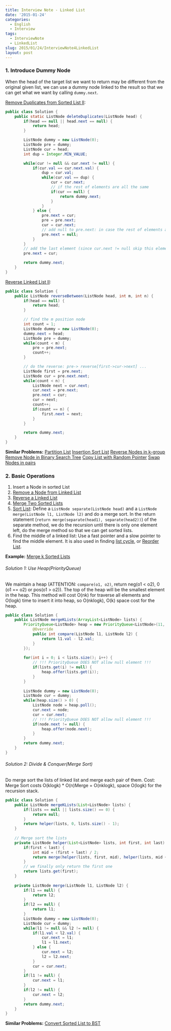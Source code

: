 ```yaml
---
title: Interview Note - Linked List
date: '2015-01-24'
categories:
  - English
  - Interview
tags:
  - InterviewNote
  - LinkedList
slug: 2015/01/24/InterviewNote4LinkedList
layout: post
---
```

### 1. Introduce Dummy Node
When the head of the target list we want to return may be different from the original given list, we can use a dummy node linked to the result so that we can get what we want by calling `dummy.next`.

[Remove Duplicates from Sorted List II](http://lintcode.com/problem/remove-duplicates-from-sorted-list-ii):
``` java
public class Solution {
    public static ListNode deleteDuplicates(ListNode head) {
        if(head == null || head.next == null) {
            return head;
        }

        ListNode dummy = new ListNode(0);
        ListNode pre = dummy;
        ListNode cur = head;
        int dup = Integer.MIN_VALUE;

        while(cur != null && cur.next != null) {
            if(cur.val == cur.next.val) {
                dup = cur.val;
                while(cur.val == dup) {
                    cur = cur.next;
                    // if the rest of elements are all the same
                    if(cur == null) {
                        return dummy.next;
                    }
                }
            } else {
                pre.next = cur;
                pre = pre.next;
                cur = cur.next;
                // add null to pre.next: in case the rest of elements are the same and returned above
                pre.next = null;
            }
        }
        // add the last element (since cur.next != null skip this element)
        pre.next = cur;

        return dummy.next;
    }
}
```

[Reverse Linked List II](http://lintcode.com/problem/reverse-linked-list-ii):
``` java
public class Solution {
    public ListNode reverseBetween(ListNode head, int m, int n) {
        if(head == null) {
            return head;
        }

        // find the m position node
        int count = 1;
        ListNode dummy = new ListNode(0);
        dummy.next = head;
        ListNode pre = dummy;
        while(count < m) {
            pre = pre.next;
            count++;
        }

        // do the reverse: pre-> reverse[first->cur->next] ...
        ListNode first = pre.next;
        ListNode cur = pre.next.next;
        while(count < n) {
            ListNode next = cur.next;
            cur.next = pre.next;
            pre.next = cur;
            cur = next;
            count++;
            if(count == n) {
                first.next = next;
            }
        }

        return dummy.next;
    }
}
```

**Similar Problems:**
[Partition List](http://lintcode.com/problem/partition-list)
[Insertion Sort List](https://oj.leetcode.com/problems/insertion-sort-list/)
[Reverse Nodes in k-group](https://oj.leetcode.com/problems/reverse-nodes-in-k-group/)
[Remove Node in Binary Search Tree](http://lintcode.com/problem/remove-node-in-binary-search-tree)
[Copy List with Random Pointer](http://lintcode.com/problem/copy-list-with-random-pointer)
[Swap Nodes in pairs](https://oj.leetcode.com/problems/swap-nodes-in-pairs/)

### 2. Basic Operations
1. Insert a Node in sorted List
2. [Remove a Node from Linked List](http://lintcode.com/problem/remove-nth-node-from-end-of-list)
3. [Reverse a Linked List](http://lintcode.com/problem/reverse-linked-list)
4. [Merge Two Sorted Lists](http://lintcode.com/problem/merge-two-sorted-lists)
5. [Sort List](http://lintcode.com/problem/sort-list): 
Define a `ListNode separate(ListNode head)` and a `ListNode merge(ListNode l1, ListNode l2)` and do a merge sort. In the return statement (`return merge(separate(head1), separate(head2))`) of the separate method, we do the recursion until there is only one element left, do the merge method so that we can get sorted lists.
6. Find the middle of a linked list:
Use a fast pointer and a slow pointer to find the middle element. It is also used in finding [list cycle](http://lintcode.com/problem/linked-list-cycle-ii), or [Reorder List](http://lintcode.com/problem/reorder-list).

**Example:** [Merge k Sorted Lists](http://lintcode.com/problem/merge-k-sorted-lists)
###### Solution 1: Use Heap(PriorityQueue)
We maintain a heap (ATTENTION: `compare(o1, o2)`, return neg(o1 < o2), 0 (o1 == o2) or pos(o1 > o2)). The top of the heap will be the smallest element in the heap.
This method will cost O(nk) for traverse all elements and O(logk) time to insert it into heap, so O(nklogk), O(k) space cost for the heap.
``` java
public class Solution {
    public ListNode mergeKLists(ArrayList<ListNode> lists) {
        PriorityQueue<ListNode> heap = new PriorityQueue<ListNode>(11, new Comparator<ListNode>() {
            @Override
            public int compare(ListNode l1, ListNode l2) {
                return l1.val - l2.val;
            }
        });
        
        for(int i = 0; i < lists.size(); i++) {
            // !!! PriorityQueue DOES NOT allow null element !!!
            if(lists.get(i) != null) {
                heap.offer(lists.get(i));
            }
        }
        
        ListNode dummy = new ListNode(0);
        ListNode cur = dummy;
        while(heap.size() > 0) {
            ListNode node = heap.poll();
            cur.next = node;
            cur = cur.next;
            // !!! PriorityQueue DOES NOT allow null element !!!
            if(node.next != null) {
                heap.offer(node.next);
            }
        }
        return dummy.next;
    }
}
```

###### Solution 2: Divide & Conquer(Merge Sort)
Do merge sort the lists of linked list and merge each pair of them.
Cost: Merge Sort costs O(klogk) * O(n)Merge = O(nklogk), space O(logk) for the recursion stack.
``` java
public class Solution {
    public ListNode mergeKLists(List<ListNode> lists) {
        if(lists == null || lists.size() == 0) {
            return null;
        }
        return helper(lists, 0, lists.size() - 1);
    }
    
    // Merge sort the lists
    private ListNode helper(List<ListNode> lists, int first, int last) {
        if(first < last) {
            int mid = (first + last) / 2;
            return merge(helper(lists, first, mid), helper(lists, mid + 1, last));
        }
        // we finally only return the first one
        return lists.get(first);
    }
    
    private ListNode merge(ListNode l1, ListNode l2) {
        if(l1 == null) {
            return l2;
        }
        if(l2 == null) {
            return l1;
        }
        ListNode dummy = new ListNode(0);
        ListNode cur = dummy;
        while(l1 != null && l2 != null) {
            if(l1.val < l2.val) {
                cur.next = l1;
                l1 = l1.next;
            } else {
                cur.next = l2;
                l2 = l2.next;
            }
            cur = cur.next;
        }
        if(l1 != null) {
            cur.next = l1;
        }
        if(l2 != null) {
            cur.next = l2;
        }
        return dummy.next;
    }
}
```

**Similar Problems:**
[Convert Sorted List to BST](http://lintcode.com/problem/convert-sorted-list-to-binary-search-tree)